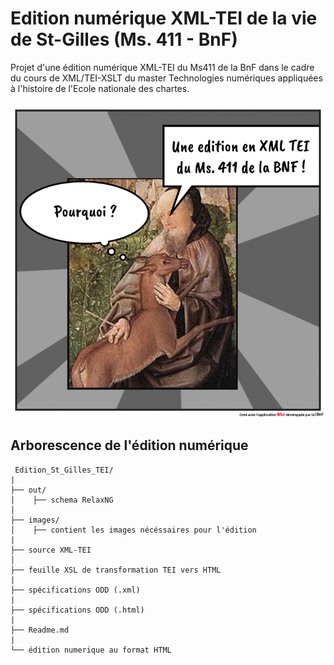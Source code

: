 # Edition numérique XML-TEI de la vie de St-Gilles (Ms. 411 - BnF)

Projet d'une édition numérique XML-TEI du Ms411 de la BnF dans le cadre du cours de XML/TEI-XSLT du master Technologies numériques appliquées à l'histoire de l'Ecole nationale des chartes.

![Edition logo](images/BDNF-stGilles.png)

## Arborescence de l'édition numérique


```
 Edition_St_Gilles_TEI/
|
├── out/
│    ├── schema RelaxNG
│   
├── images/
│    ├── contient les images nécéssaires pour l'édition
|
├── source XML-TEI
│   
├── feuille XSL de transformation TEI vers HTML 
|
├── spécifications ODD (.xml)
|
├── spécifications ODD (.html)
|
├── Readme.md
|
└── édition numerique au format HTML
```

 
    


